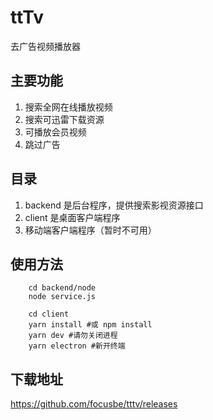 # ttTv

去广告视频播放器

## 主要功能
1. 搜索全网在线播放视频
2. 搜索可迅雷下载资源
3. 可播放会员视频
3. 跳过广告


## 目录
1. backend 是后台程序，提供搜索影视资源接口
2. client 是桌面客户端程序
3. 移动端客户端程序（暂时不可用）

## 使用方法

```
    cd backend/node
    node service.js
    
    cd client
    yarn install #或 npm install
    yarn dev #请勿关闭进程
    yarn electron #新开终端
```


## 下载地址
https://github.com/focusbe/tttv/releases 

